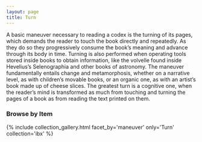 ```yaml
---
layout: page
title: Turn
---
```


A basic maneuver necessary to reading a codex is the turning of its pages, which demands the reader to touch the book directly and repeatedly. As they do so they progressively consume the book’s meaning and advance through its body in time. Turning is also performed when operating tools stored inside books to obtain information, like the volvelle found inside Hevelius’s Selenographia and other books of astronomy. The maneuver fundamentally entails change and metamorphosis, whether on a narrative level, as with children’s movable books, or an organic one, as with an artist’s book made up of cheese slices. The greatest turn is a cognitive one, when the reader’s mind is transformed as much from touching and turning the pages of a book as from reading the text printed on them.

### Browse by Item
{% include collection_gallery.html facet_by='maneuver' only='Turn' collection='ibx' %}
